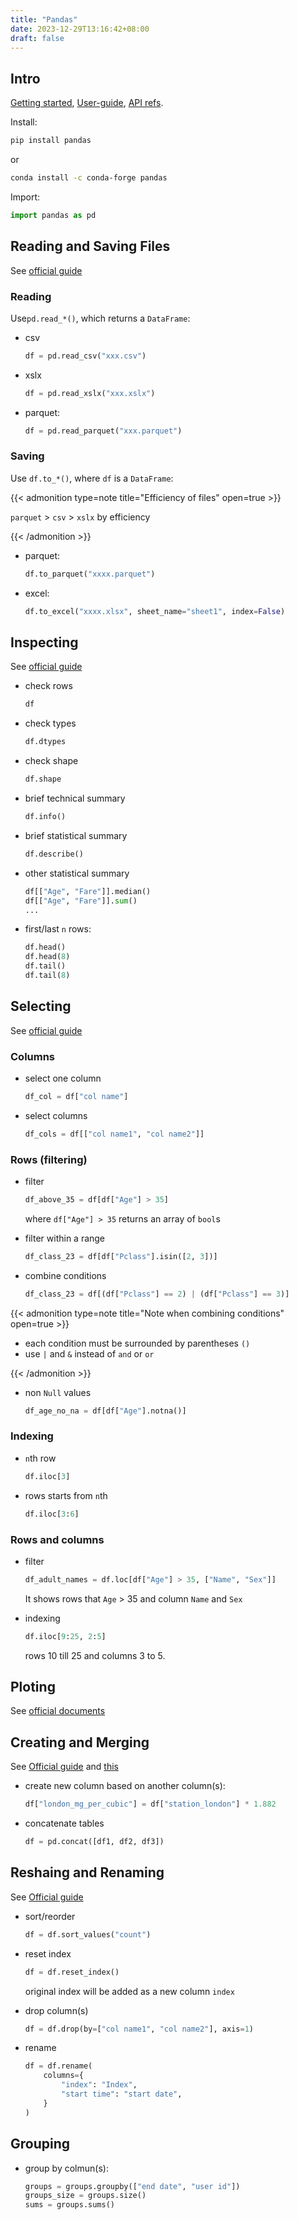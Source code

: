 ```yaml
---
title: "Pandas"
date: 2023-12-29T13:16:42+08:00
draft: false
---
```


## Intro

[Getting started](https://pandas.pydata.org/docs/getting_started/intro_tutorials/01_table_oriented.html), [User-guide](https://pandas.pydata.org/docs/user_guide/index.html#user-guide), [API refs](https://pandas.pydata.org/docs/reference/index.html#api).

Install:

```bash
pip install pandas
```

or

```bash
conda install -c conda-forge pandas
```

Import:

```python
import pandas as pd
```

## Reading and Saving Files

See [official guide](https://pandas.pydata.org/docs/getting_started/intro_tutorials/02_read_write.html)

### Reading

Use`pd.read_*()`, which returns a `DataFrame`:

- csv

    ```python
    df = pd.read_csv("xxx.csv")
    ```

- xslx

    ```python
    df = pd.read_xslx("xxx.xslx")
    ```

- parquet:

    ```python
    df = pd.read_parquet("xxx.parquet")
    ```

### Saving

Use `df.to_*()`, where `df` is a `DataFrame`:

{{< admonition type=note title="Efficiency of files" open=true >}}

`parquet` > `csv` > `xslx` by efficiency

{{< /admonition >}}

- parquet:

    ```python
    df.to_parquet("xxxx.parquet")
    ```

- excel:

    ```python
    df.to_excel("xxxx.xlsx", sheet_name="sheet1", index=False)
    ```

## Inspecting

See [official guide](https://pandas.pydata.org/docs/getting_started/intro_tutorials/06_calculate_statistics.html)

- check rows

    ```python
    df
    ```

- check types

    ```python
    df.dtypes
    ```

- check shape

    ```python
    df.shape
    ```

- brief technical summary

    ```python
    df.info()
    ```

- brief statistical summary

    ```python
    df.describe()
    ```

- other statistical summary

    ```python
    df[["Age", "Fare"]].median()
    df[["Age", "Fare"]].sum()
    ...
    ```

- first/last `n` rows:

    ```python
    df.head()
    df.head(8)
    df.tail()
    df.tail(8)
    ```

## Selecting

See [official guide](https://pandas.pydata.org/docs/getting_started/intro_tutorials/03_subset_data.html)

### Columns

- select one column

    ```python
    df_col = df["col name"]
    ```

- select columns

    ```python
    df_cols = df[["col name1", "col name2"]]
    ```

### Rows (filtering)

- filter

    ```python
    df_above_35 = df[df["Age"] > 35]
    ```

    where `df["Age"] > 35` returns an array of `bool`s

- filter within a range

    ```python
    df_class_23 = df[df["Pclass"].isin([2, 3])]
    ```

- combine conditions

    ```python
    df_class_23 = df[(df["Pclass"] == 2) | (df["Pclass"] == 3)]
    ```

{{< admonition type=note title="Note when combining conditions" open=true >}}

- each condition must be surrounded by parentheses `()`
- use `|` and `&` instead of `and` or `or`

{{< /admonition >}}

- non `Null` values

    ```python
    df_age_no_na = df[df["Age"].notna()]
    ```

### Indexing

- `n`th row

    ```python
    df.iloc[3]
    ``````

- rows starts from `n`th

    ```python
    df.iloc[3:6]
    ```

### Rows and columns

- filter

    ```python
    df_adult_names = df.loc[df["Age"] > 35, ["Name", "Sex"]]
    ```

    It shows rows that `Age` > 35 and column `Name` and `Sex`

- indexing

    ```python
    df.iloc[9:25, 2:5]
    ```

    rows 10 till 25 and columns 3 to 5.

## Ploting

See [official documents](https://pandas.pydata.org/docs/getting_started/intro_tutorials/04_plotting.html)

## Creating and Merging

See [Official guide](https://pandas.pydata.org/docs/getting_started/intro_tutorials/05_add_columns.html) and [this](https://pandas.pydata.org/docs/getting_started/intro_tutorials/08_combine_dataframes.html)

- create new column based on another column(s):

    ```python
    df["london_mg_per_cubic"] = df["station_london"] * 1.882
    ```

- concatenate tables

    ```python
    df = pd.concat([df1, df2, df3])
    ```

## Reshaing and Renaming

See [Official guide](https://pandas.pydata.org/docs/getting_started/intro_tutorials/07_reshape_table_layout.html)

- sort/reorder

    ```python
    df = df.sort_values("count")
    ```

- reset index

    ```python
    df = df.reset_index()
    ```

    original index will be added as a new column `index`

- drop column(s)

    ```python
    df = df.drop(by=["col name1", "col name2"], axis=1) 
    ```

- rename

    ```python
    df = df.rename(
        columns={
            "index": "Index",
            "start time": "start date",
        }
    )
    ```

## Grouping

- group by colmun(s):

    ```python
    groups = groups.groupby(["end date", "user id"])
    groups_size = groups.size()
    sums = groups.sums()
    ```
